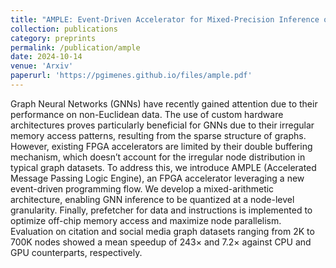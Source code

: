 ```yaml
---
title: "AMPLE: Event-Driven Accelerator for Mixed-Precision Inference of Graph Neural Networks"
collection: publications
category: preprints
permalink: /publication/ample
date: 2024-10-14
venue: 'Arxiv'
paperurl: 'https://pgimenes.github.io/files/ample.pdf'
---
```


<!-- [Arxiv link](https://arxiv.org/abs/2410.06722) -->

Graph Neural Networks (GNNs) have recently gained attention due to their performance on non-Euclidean data. The use of custom hardware architectures proves particularly beneficial for GNNs due to their irregular memory access patterns, resulting from the sparse structure of graphs. However, existing FPGA accelerators are limited by their double buffering mechanism, which doesn’t account for the irregular node distribution in typical graph datasets. To address this, we introduce AMPLE (Accelerated Message Passing Logic Engine), an FPGA accelerator leveraging a new event-driven programming flow. We develop a mixed-arithmetic architecture, enabling GNN inference to be quantized at a node-level granularity. Finally, prefetcher for data and instructions is implemented to optimize off-chip memory access and maximize node parallelism. Evaluation on citation and social media graph datasets ranging from 2K to 700K nodes showed a mean speedup of 243× and 7.2× against CPU and GPU counterparts, respectively.